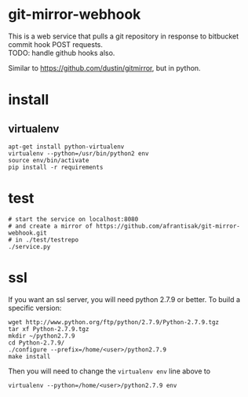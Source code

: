 # git-mirror-webhook
This is a web service that pulls a git repository in response to bitbucket commit hook POST requests.  
TODO: handle github hooks also.

Similar to https://github.com/dustin/gitmirror, but in python.

# install
## virtualenv
    apt-get install python-virtualenv
    virtualenv --python=/usr/bin/python2 env
    source env/bin/activate
    pip install -r requirements

# test
    # start the service on localhost:8080
    # and create a mirror of https://github.com/afrantisak/git-mirror-webhook.git 
    # in ./test/testrepo
    ./service.py 

# ssl
If you want an ssl server, you will need python 2.7.9 or better.  To build a specific version:

    wget http://www.python.org/ftp/python/2.7.9/Python-2.7.9.tgz
    tar xf Python-2.7.9.tgz 
    mkdir ~/python2.7.9
    cd Python-2.7.9/
    ./configure --prefix=/home/<user>/python2.7.9
    make install

Then you will need to change the `virtualenv env` line above to 

    virtualenv --python=/home/<user>/python2.7.9 env

